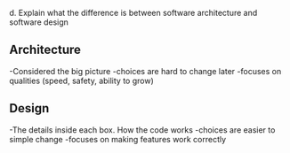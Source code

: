 d. Explain what the difference is between software architecture and software design 

## Architecture ##
-Considered the big picture
-choices are hard to change later
-focuses on qualities (speed, safety, ability to grow)

## Design  ##
-The details inside each box. How the code works
-choices are easier to simple change
-focuses on making features work correctly


